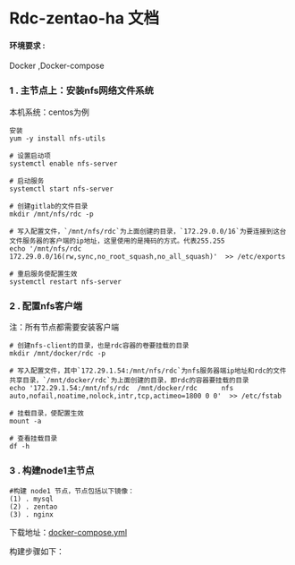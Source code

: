 # Rdc-zentao-ha 文档

#### 环境要求 :

Docker ,Docker-compose

### 1 . 主节点上：安装nfs网络文件系统

本机系统：centos为例

    安装
    yum -y install nfs-utils

    # 设置启动项
    systemctl enable nfs-server

    # 启动服务
    systemctl start nfs-server

    # 创建gitlab的文件目录
    mkdir /mnt/nfs/rdc -p

    # 写入配置文件，`/mnt/nfs/rdc`为上面创建的目录，`172.29.0.0/16`为要连接到这台文件服务器的客户端的ip地址，这里使用的是掩码的方式。代表255.255
    echo '/mnt/nfs/rdc   172.29.0.0/16(rw,sync,no_root_squash,no_all_squash)'  >> /etc/exports

    # 重启服务使配置生效
    systemctl restart nfs-server

### 2 . 配置nfs客户端

注：所有节点都需要安装客户端

    # 创建nfs-client的目录，也是rdc容器的卷要挂载的目录
    mkdir /mnt/docker/rdc -p

    # 写入配置文件，其中`172.29.1.54:/mnt/nfs/rdc`为nfs服务器端ip地址和rdc的文件共享目录，`/mnt/docker/rdc`为上面创建的目录，即rdc的容器要挂载的目录
    echo '172.29.1.54:/mnt/nfs/rdc  /mnt/docker/rdc      nfs auto,nofail,noatime,nolock,intr,tcp,actimeo=1800 0 0'  >> /etc/fstab

    # 挂载目录，使配置生效
    mount -a

    # 查看挂载目录
    df -h

### 3 . 构建node1主节点

```
#构建 node1 节点，节点包括以下镜像：
(1) . mysql
(2) . zentao
(3) . nginx
```

下载地址：[docker-compose.yml](./node1/docker-compose.yml)

构建步骤如下：

```

```



